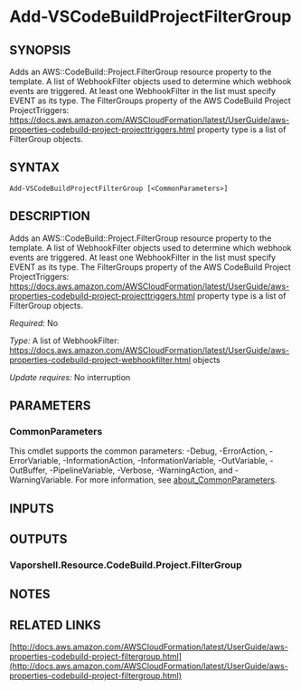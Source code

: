 # Add-VSCodeBuildProjectFilterGroup

## SYNOPSIS
Adds an AWS::CodeBuild::Project.FilterGroup resource property to the template.
A list of WebhookFilter objects used to determine which webhook events are triggered.
At least one WebhookFilter in the list must specify EVENT as its type.
The FilterGroups property of the  AWS CodeBuild Project ProjectTriggers: https://docs.aws.amazon.com/AWSCloudFormation/latest/UserGuide/aws-properties-codebuild-project-projecttriggers.html property type is a list of FilterGroup objects.

## SYNTAX

```
Add-VSCodeBuildProjectFilterGroup [<CommonParameters>]
```

## DESCRIPTION
Adds an AWS::CodeBuild::Project.FilterGroup resource property to the template.
A list of WebhookFilter objects used to determine which webhook events are triggered.
At least one WebhookFilter in the list must specify EVENT as its type.
The FilterGroups property of the  AWS CodeBuild Project ProjectTriggers: https://docs.aws.amazon.com/AWSCloudFormation/latest/UserGuide/aws-properties-codebuild-project-projecttriggers.html property type is a list of FilterGroup objects.

*Required:* No

*Type:* A list of WebhookFilter: https://docs.aws.amazon.com/AWSCloudFormation/latest/UserGuide/aws-properties-codebuild-project-webhookfilter.html objects

*Update requires:* No interruption

## PARAMETERS

### CommonParameters
This cmdlet supports the common parameters: -Debug, -ErrorAction, -ErrorVariable, -InformationAction, -InformationVariable, -OutVariable, -OutBuffer, -PipelineVariable, -Verbose, -WarningAction, and -WarningVariable. For more information, see [about_CommonParameters](http://go.microsoft.com/fwlink/?LinkID=113216).

## INPUTS

## OUTPUTS

### Vaporshell.Resource.CodeBuild.Project.FilterGroup
## NOTES

## RELATED LINKS

[http://docs.aws.amazon.com/AWSCloudFormation/latest/UserGuide/aws-properties-codebuild-project-filtergroup.html](http://docs.aws.amazon.com/AWSCloudFormation/latest/UserGuide/aws-properties-codebuild-project-filtergroup.html)

